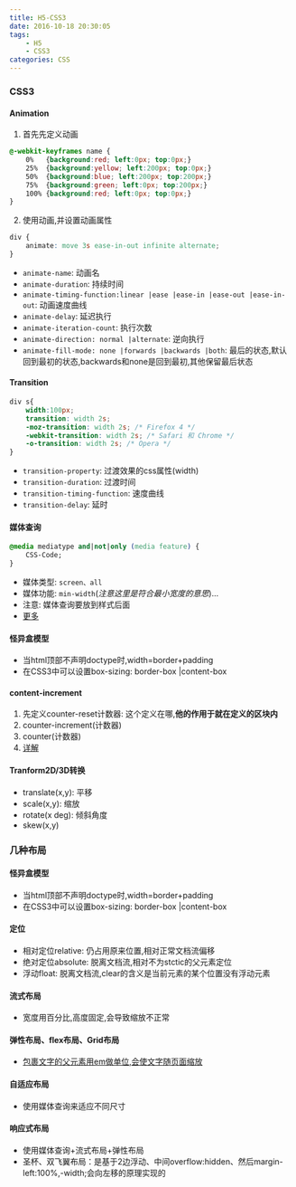 ```yaml
---
title: H5-CSS3
date: 2016-10-18 20:30:05
tags:
    - H5
    - CSS3
categories: CSS
---
```

### CSS3
#### Animation
1. 首先先定义动画
```css
@-webkit-keyframes name {
    0%   {background:red; left:0px; top:0px;}
    25%  {background:yellow; left:200px; top:0px;}
    50%  {background:blue; left:200px; top:200px;}
    75%  {background:green; left:0px; top:200px;}
    100% {background:red; left:0px; top:0px;}
}
```
<!--more-->
2. 使用动画,并设置动画属性
```css
div {
    animate: move 3s ease-in-out infinite alternate;
}
```
- `animate-name`: 动画名
- `animate-duration`: 持续时间
- `animate-timing-function:linear |ease |ease-in |ease-out |ease-in-out`: 动画速度曲线
- `animate-delay`: 延迟执行
- `animate-iteration-count`: 执行次数
- `animate-direction: normal |alternate`: 逆向执行
- `animate-fill-mode: none |forwards |backwards |both`: 最后的状态,默认回到最初的状态,backwards和none是回到最初,其他保留最后状态

#### Transition
```css
div s{
    width:100px;
    transition: width 2s;
    -moz-transition: width 2s; /* Firefox 4 */
    -webkit-transition: width 2s; /* Safari 和 Chrome */
    -o-transition: width 2s; /* Opera */
}
```
- `transition-property`: 过渡效果的css属性(width)
- `transition-duration`: 过渡时间
- `transition-timing-function`: 速度曲线
- `transition-delay`: 延时

#### 媒体查询
```css
@media mediatype and|not|only (media feature) {
    CSS-Code;
}
```
- 媒体类型: `screen、all`
- 媒体功能: `min-width`(*注意这里是符合最小宽度的意思*)...
- 注意: 媒体查询要放到样式后面
- [更多](http://www.runoob.com/cssref/css3-pr-mediaquery.html)

#### 怪异盒模型
- 当html顶部不声明doctype时,width=border+padding
- 在CSS3中可以设置box-sizing: border-box |content-box

#### content-increment
1. 先定义counter-reset计数器: 这个定义在哪,**他的作用于就在定义的区块内**
2. counter-increment(计数器)
3. counter(计数器)
4. [详解](https://github.com/binyellow/Notes/blob/master/CSS/Details/Counter-Increment.md)

#### Tranform2D/3D转换
- translate(x,y): 平移
- scale(x,y): 缩放
- rotate(x deg): 倾斜角度
- skew(x,y)

### 几种布局
#### 怪异盒模型
- 当html顶部不声明doctype时,width=border+padding
- 在CSS3中可以设置box-sizing: border-box |content-box

#### 定位
- 相对定位relative: 仍占用原来位置,相对正常文档流偏移
- 绝对定位absolute: 脱离文档流,相对不为stctic的父元素定位
- 浮动float: 脱离文档流,clear的含义是当前元素的某个位置没有浮动元素

#### 流式布局
- 宽度用百分比,高度固定,会导致缩放不正常

#### 弹性布局、flex布局、Grid布局
- [包裹文字的父元素用em做单位,会使文字随页面缩放](./Flex_Grid/README.md)

#### 自适应布局
- 使用媒体查询来适应不同尺寸

#### 响应式布局
- 使用媒体查询+流式布局+弹性布局
- 圣杯、双飞翼布局：是基于2边浮动、中间overflow:hidden、然后margin-left:100%,-width;会向左移的原理实现的